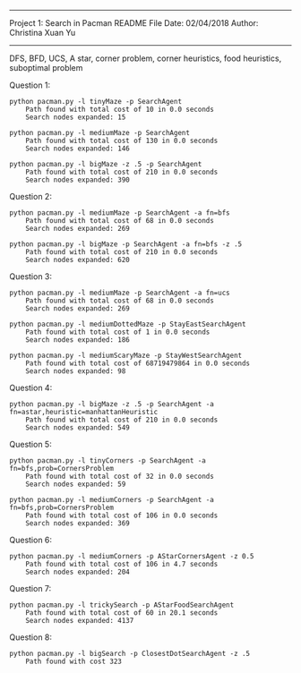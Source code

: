 ************************************************************
Project 1:	Search in Pacman README File
Date:		02/04/2018 
Author:		Christina Xuan Yu
************************************************************

DFS, BFD, UCS, A star, corner problem, corner heuristics, food heuristics, suboptimal problem

Question 1:

	python pacman.py -l tinyMaze -p SearchAgent
		Path found with total cost of 10 in 0.0 seconds
		Search nodes expanded: 15

	python pacman.py -l mediumMaze -p SearchAgent
		Path found with total cost of 130 in 0.0 seconds
		Search nodes expanded: 146

	python pacman.py -l bigMaze -z .5 -p SearchAgent
		Path found with total cost of 210 in 0.0 seconds
		Search nodes expanded: 390

Question 2:

	python pacman.py -l mediumMaze -p SearchAgent -a fn=bfs
		Path found with total cost of 68 in 0.0 seconds
		Search nodes expanded: 269

	python pacman.py -l bigMaze -p SearchAgent -a fn=bfs -z .5
		Path found with total cost of 210 in 0.0 seconds
		Search nodes expanded: 620

Question 3:

	python pacman.py -l mediumMaze -p SearchAgent -a fn=ucs
		Path found with total cost of 68 in 0.0 seconds
		Search nodes expanded: 269

	python pacman.py -l mediumDottedMaze -p StayEastSearchAgent
		Path found with total cost of 1 in 0.0 seconds
		Search nodes expanded: 186

	python pacman.py -l mediumScaryMaze -p StayWestSearchAgent
		Path found with total cost of 68719479864 in 0.0 seconds
		Search nodes expanded: 98

Question 4:

	python pacman.py -l bigMaze -z .5 -p SearchAgent -a fn=astar,heuristic=manhattanHeuristic
		Path found with total cost of 210 in 0.0 seconds
		Search nodes expanded: 549

Question 5:

	python pacman.py -l tinyCorners -p SearchAgent -a fn=bfs,prob=CornersProblem
		Path found with total cost of 32 in 0.0 seconds
		Search nodes expanded: 59

	python pacman.py -l mediumCorners -p SearchAgent -a fn=bfs,prob=CornersProblem
		Path found with total cost of 106 in 0.0 seconds
		Search nodes expanded: 369

Question 6:

	python pacman.py -l mediumCorners -p AStarCornersAgent -z 0.5
		Path found with total cost of 106 in 4.7 seconds
		Search nodes expanded: 204

Question 7:

	python pacman.py -l trickySearch -p AStarFoodSearchAgent
		Path found with total cost of 60 in 20.1 seconds
		Search nodes expanded: 4137

Question 8:

	python pacman.py -l bigSearch -p ClosestDotSearchAgent -z .5 
		Path found with cost 323


